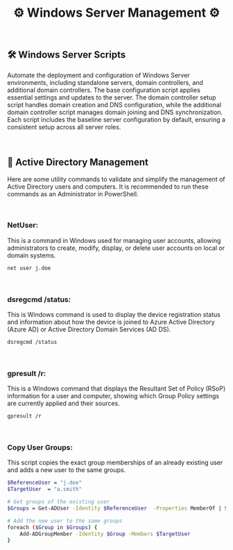 <div align="center">

# ⚙️ Windows Server Management ⚙️

<br/>
</div>

## 🛠️ Windows Server Scripts
Automate the deployment and configuration of Windows Server environments, including standalone servers, domain controllers, and additional domain controllers. The base configuration script applies essential settings and updates to the server. The domain controller setup script handles domain creation and DNS configuration, while the additional domain controller script manages domain joining and DNS synchronization. Each script includes the baseline server configuration by default, ensuring a consistent setup across all server roles.

<br>

## 🏢 Active Directory Management
Here are some utility commands to validate and simplify the management of Active Directory users and computers. It is recommended to run these commands as an Administrator in PowerShell.

<br>

### NetUser:
This is a command in Windows used for managing user accounts, allowing administrators to create, modify, display, or delete user accounts on local or domain systems.
```bash
net user j.doe
```

<br>

### dsregcmd /status:
This is Windows command is used to display the device registration status and information about how the device is joined to Azure Active Directory (Azure AD) or Active Directory Domain Services (AD DS).
```bash
dsregcmd /status
```

<br>

### gpresult /r:
This is a Windows command that displays the Resultant Set of Policy (RSoP) information for a user and computer, showing which Group Policy settings are currently applied and their sources.
```bash
gpresult /r
```

<br>

### Copy User Groups:
This script copies the exact group memberships of an already existing user and adds a new user to the same groups.
```bash
$ReferenceUser = "j.doe"
$TargetUser  = "a.smith"

# Get groups of the existing user
$Groups = Get-ADUser -Identity $ReferenceUser  -Properties MemberOf | Select-Object -ExpandProperty MemberOf

# Add the new user to the same groups
foreach ($Group in $Groups) {
    Add-ADGroupMember -Identity $Group -Members $TargetUser 
}
```
